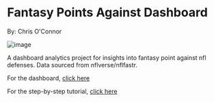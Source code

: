 # Fantasy Points Against Dashboard

By: Chris O'Connor

![image](https://user-images.githubusercontent.com/14119882/167514691-f6d8a6a6-13d6-4bc6-9c4f-5668fbe44f5a.png)


A dashboard analytics project for insights into fantasy point against nfl defenses. Data sourced from nflverse/nflfastr.

For the dashboard, [click here](https://fpa-dash.uc.r.appspot.com/) 

For the step-by-step tutorial, [click here](https://github.com/CPOConnor/fantasy-points-against-dashboard/blob/main/FF%20Data%20Project.ipynb)

